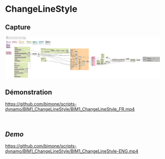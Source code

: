 # ChangeLineStyle


## Capture
<img src="BIM1_ChangeLineStyle.png" alt="BIM One Inc." /> 

## Démonstration

https://github.com/bimone/scripts-dynamo/BIM1_ChangeLineStyle/BIM1_ChangeLineStyle_FR.mp4

</br>

## *Demo*


https://github.com/bimone/scripts-dynamo/BIM1_ChangeLineStyle/BIM1_ChangeLineStyle-ENG.mp4




